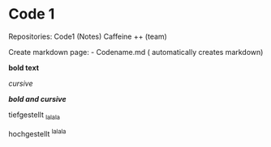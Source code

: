 # Code 1 
Repositories: 
Code1 (Notes)
Caffeine ++ (team)

Create markdown page:
	- Codename.md ( automatically creates markdown)

__bold text__

_cursive_

___bold and cursive___

tiefgestellt <sub>lalala

hochgestellt <sup>lalala

